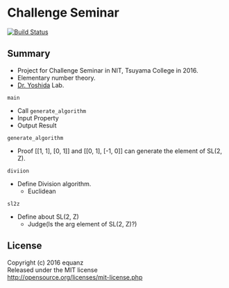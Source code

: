 # Challenge Seminar

[![Build Status](https://travis-ci.org/equanz/challenge_seminar.svg?branch=master)](https://travis-ci.org/equanz/challenge_seminar)

## Summary
* Project for Challenge Seminar in NIT, Tsuyama College in 2016.
* Elementary number theory.
* [Dr. Yoshida](http://www.tsuyama-ct.ac.jp/gakkaVer4/kyouin/yoshida/yoshida.html) Lab.

`main`
* Call `generate_algorithm`
* Input Property
* Output Result

`generate_algorithm`
* Proof [[1, 1], [0, 1]] and [[0, 1], [-1, 0]] can generate the element of SL(2, Z).

`diviion`
* Define Division algorithm.
  - Euclidean

`sl2z`
* Define about SL(2, Z)
  - Judge(Is the arg element of SL(2, Z)?)

## License
Copyright (c) 2016 equanz  
Released under the MIT license  
http://opensource.org/licenses/mit-license.php
